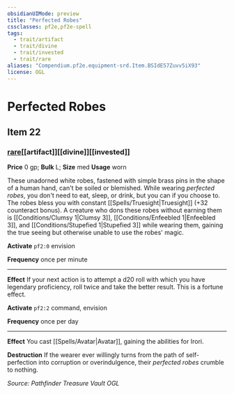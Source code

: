 ```yaml
---
obsidianUIMode: preview
title: "Perfected Robes"
cssclasses: pf2e,pf2e-spell
tags:
  - trait/artifact
  - trait/divine
  - trait/invested
  - trait/rare
aliases: "Compendium.pf2e.equipment-srd.Item.BSIdE57Zuvv5iX93"
license: OGL
---
```

# Perfected Robes
## Item 22
### [rare](rare "Rare Rarity Trait")[[artifact]][[divine]][[invested]]


**Price** 0 gp; 
**Bulk** L; **Size** med
**Usage** worn

These unadorned white robes, fastened with simple brass pins in the shape of a human hand, can't be soiled or blemished. While wearing _perfected robes_, you don't need to eat, sleep, or drink, but you can if you choose to. The robes bless you with constant [[Spells/Truesight|Truesight]] (+32 counteract bonus). A creature who dons these robes without earning them is [[Conditions/Clumsy 1|Clumsy 3]], [[Conditions/Enfeebled 1|Enfeebled 3]], and [[Conditions/Stupefied 1|Stupefied 3]] while wearing them, gaining the true seeing but otherwise unable to use the robes' magic.

**Activate** `pf2:0` envision

**Frequency** once per minute

* * *

**Effect** If your next action is to attempt a d20 roll with which you have legendary proficiency, roll twice and take the better result. This is a fortune effect.

**Activate** `pf2:2` command, envision

**Frequency** once per day

* * *

**Effect** You cast [[Spells/Avatar|Avatar]], gaining the abilities for Irori.

**Destruction** If the wearer ever willingly turns from the path of self-perfection into corruption or overindulgence, their _perfected robes_ crumble to nothing.

*Source: Pathfinder Treasure Vault*
*OGL*